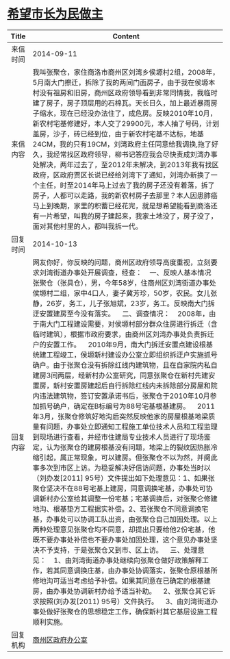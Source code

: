 # <a href="http://www.shangluo.gov.cn/zmhd/ldxxxx.jsp?urltype=leadermail.LeaderMailContentUrl&wbtreeid=1112&leadermailid=2701">希望市长为民做主</a>
| Title |                                                                                                                                                                                                                                                                                                                                                                                                                                                                                                             Content                                                                                                                                                                                                                                                                                                                                                                                                                                                                                                             |
|:-----:|---------------------------------------------------------------------------------------------------------------------------------------------------------------------------------------------------------------------------------------------------------------------------------------------------------------------------------------------------------------------------------------------------------------------------------------------------------------------------------------------------------------------------------------------------------------------------------------------------------------------------------------------------------------------------------------------------------------------------------------------------------------------------------------------------------------------------------------------------------------------------------------------------------------------------------------------------------------------------------------------------------------------------------|
| 来信时间  | 2014-09-11                                                                                                                                                                                                                                                                                                                                                                                                                                                                                                                                                                                                                                                                                                                                                                                                                                                                                                                                                                                                                      |
| 来信内容  | 我叫张聚仓，家住商洛市商州区刘湾乡侯塬村2组，2008年，5月南大门擦迁，拆除了我的两间门面房子，由于我在侯塬本村没有祖房和旧房，商州区政府领导看到非常同情我，我临时建了房子，房子顶层用的石棉瓦。天长日久，加上最近暴雨房子缩水，现在已经没办法住了，成危房。反映2010年10月，新农村宅基修建好，本人交了29900元，本人抽了号码，计划盖房，沙子，砖已经到位，由于新农村宅基不达标，地基24CM，我的只有19CM，刘湾政府主任同意给我调换,拖了好久，我经常找区政府领导，柳书记答应我会尽快责成刘湾办事处解决，两年过去了，至2012年未解决，到2013年我有找区政府，区政府贾区长说已经给刘湾下了通知，刘湾办新换了一个主任，时至2014年马上过去了我的房子还没有着落，拆了房子，人都可以走路，我的新农村房子去那里？本人因患肺癌马上到晚期，家里的积蓄已经花完，就是想希望能看到商洛还有一片希望，叫我的房子建起来，我家土地没了，房子没了，面对其他村里的人，都叫我拆一代。                                                                                                                                                                                                                                                                                                                                                                                                                                                                                                                                                                                |
| 回复时间  | 2014-10-13                                                                                                                                                                                                                                                                                                                                                                                                                                                                                                                                                                                                                                                                                                                                                                                                                                                                                                                                                                                                                      |
| 回复内容  | 网友你好，你反映的问题，商州区政府领导高度重视，立刻要求刘湾街道办事处开展调查，经查：    一、反映人基本情况    张聚仓（张具仓），男，今年58岁，住商州区刘湾街道办事处侯塬村二组，家中4口人，妻子冀芳珍，50岁，农民。女儿张静，26岁，务工，儿子张旭斌，23岁，务工。反映南大门拆迂安置建房至今没有落实。    二、调查情况：    2008年，由于南大门工程建设需要，对侯塬村部分群众住房进行拆迁（含临时建筑），根据市政府要求，由商州区刘湾办事处负责拆迁户的安置工作。    2010年9月，南大门拆迁安置点建设根基统建工程竣工，侯塬新村建设办公室立即组织拆迂户实施抓号确户。由于张聚仓没有拆除红线内建筑物，且在自家院内私自建房3间两层，经新村办公室研究，同意张聚仓在新村先建安置房，新村安置房建起后自行拆除红线内未拆除部分房屋和院内违法建筑物，签订安置承诺书后，张聚仓于2010年10月参加抓号确户，确定在B标编号为88号宅基根基建房。    2011年3月，张聚仓修筑好地沟后突然反映他家的房屋根基地梁质量有问题，办事处立即通知工程施工单位技术人员和工程监理到现场进行查看，并经市住建局专业技术人员进行了现场鉴定，认为张聚仓的建房根基没有问题，地梁上的裂纹因热胀冷缩引起，属正常现象，可以建房。但张聚仓不以为然，并阕此事多次到市区上访。为稳妥解决好信访问题，办事处当时以（刘办发[2011] 95号）文件提出如下处理意见：1、如果张聚仓坚决不在88号宅基上建房，同意调换宅基，办事处可协调新村办公室给其调整一份宅基；宅基调换后，对张聚仑修建地沟、根基垫方工程据实补偿。2、若张聚仓不同意调换宅基，办事处可以协调工队出资，由张聚仓自己加固处理。以上两种处理意见张聚仓均不同意，却提出只要给他2份宅基，他既不要办事处补偿也不要办事处加固处理，这个意见办事处坚决不予支持，于是张聚仓又到市、区上访。    三、处理意见：    1、由刘湾街道办事处继续向张聚仓做好政策解释工作，若其同意调换庄基，由办事处协调落实，张聚仓原根基所修地沟可适当考虑给予补偿。如果其同意在已确定的根基建房，由办事处协调新村办给予适当补助。    2、张聚仓其它诉求按照(刘办发[2011) 95号）文件执行。    3、由刘湾街道办事处做好张聚仓的思想稳定工作，确保新村其它基层设施工程顺利实施。 |
| 回复机构  | <a href="../../category/agencies/商州区政府办公室.md">商州区政府办公室</a>                                                                                                                                                                                                                                                                                                                                                                                                                                                                                                                                                                                                                                                                                                                                                                                                                                                                                                                                                                      |